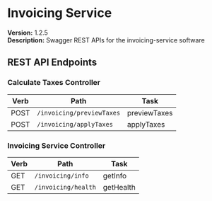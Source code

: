 # Invoicing Service

**Version:** 1.2.5  
**Description:** Swagger REST APIs for the invoicing-service software  


## REST API Endpoints

### Calculate Taxes Controller
| Verb | Path | Task |
|------|------|------|
| POST | `/invoicing/previewTaxes` | previewTaxes |
| POST | `/invoicing/applyTaxes` | applyTaxes |

### Invoicing Service Controller
| Verb | Path | Task |
|------|------|------|
| GET | `/invoicing/info` | getInfo |
| GET | `/invoicing/health` | getHealth |

